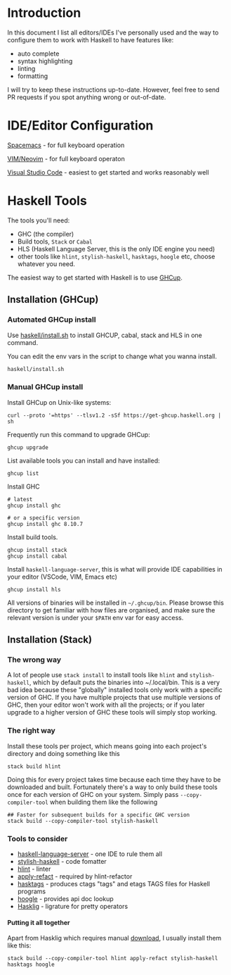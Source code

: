 # Introduction

In this document I list all editors/IDEs I've personally used and the way to configure them to work with Haskell to have features like:
* auto complete
* syntax highlighting
* linting
* formatting

I will try to keep these instructions up-to-date. However, feel free to send PR requests if you spot anything wrong or out-of-date.


# IDE/Editor Configuration

[Spacemacs](spacemacs.md) - for full keyboard operation

[VIM/Neovim](vim-and-neovim.md) - for full keyboard operaton

[Visual Studio Code](vscode.md) - easiest to get started and works reasonably well 


# Haskell Tools

The tools you'll need:
* GHC (the compiler)
* Build tools, `Stack` or `Cabal`
* HLS (Haskell Language Server, this is the only IDE engine you need)
* other tools like `hlint`, `stylish-haskell`, `hasktags`, `hoogle` etc, choose whatever you need.

The easiest way to get started with Haskell is to use [GHCup](https://www.haskell.org/ghcup/).


## Installation (GHCup)

### Automated GHCup install

Use [haskell/install.sh](haskell/install.sh) to install
GHCUP, cabal, stack and HLS in one command.

You can edit the env vars in the script to change what you 
wanna install.

```sh
haskell/install.sh
```

### Manual GHCup install
Install GHCup on Unix-like systems:
```
curl --proto '=https' --tlsv1.2 -sSf https://get-ghcup.haskell.org | sh
```

Frequently run this command to upgrade GHCup:
```
ghcup upgrade
```

List available tools you can install and have installed:
```
ghcup list
```

Install GHC
```
# latest
ghcup install ghc

# or a specific version
ghcup install ghc 8.10.7
```

Install build tools.
```
ghcup install stack
ghcup install cabal
```

Install `haskell-language-server`, this is what will provide IDE capabilities in your editor (VSCode, VIM, Emacs etc)
```
ghcup install hls
```

All versions of binaries will be installed in `~/.ghcup/bin`.
Please browse this directory to get familiar with how files are organised, and make sure the relevant version is under your `$PATH` env var for easy access.


## Installation (Stack)

### The wrong way
A lot of people use `stack install` to install tools like `hlint` and `stylish-haskell`, which by default puts the binaries into ~/.local/bin. This is a very bad idea because these "globally" installed tools only work with a specific version of GHC. If you have multiple projects that use multiple versions of GHC, then your editor won't work with all the projects; or if you later upgrade to a higher version of GHC these tools will simply stop working.

### The right way
Install these tools per project, which means going into each project's directory and doing something like this
```shell
stack build hlint
```
Doing this for every project takes time because each time they have to be downloaded and built. Fortunately there's a way to only build these tools once for each version of GHC on your system. Simply pass `--copy-compiler-tool` when building them like the following
```shell
## Faster for subsequent builds for a specific GHC version
stack build --copy-compiler-tool stylish-haskell
```

### Tools to consider
* [haskell-language-server] - one IDE to rule them all
* [stylish-haskell] - code fomatter
* [hlint] - linter
* [apply-refact] - required by hlint-refactor
* [hasktags] - produces ctags "tags" and etags TAGS files for Haskell programs
* [hoogle] - provides api doc lookup
* [Hasklig] - ligrature for pretty operators

#### Putting it all together
Apart from Hasklig which requires manual [download](https://github.com/i-tu/Hasklig), I usually install them like this:
```shell
stack build --copy-compiler-tool hlint apply-refact stylish-haskell hasktags hoogle
```

[apply-refact]: https://github.com/mpickering/apply-refact
[haskell-language-server]: https://github.com/haskell/haskell-language-server
[Hasklig]: https://github.com/i-tu/Hasklig
[hasktags]: https://github.com/MarcWeber/hasktags
[hlint]: https://github.com/ndmitchell/hlint
[hoogle]: https://github.com/ndmitchell/hoogle
[stylish-haskell]: https://github.com/haskell/stylish-haskell

